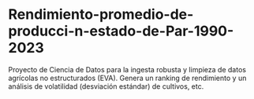 # Rendimiento-promedio-de-producci-n-estado-de-Par-1990-2023
Proyecto de Ciencia de Datos para la ingesta robusta y limpieza de datos agrícolas no estructurados (EVA). Genera un ranking de rendimiento y un análisis de volatilidad (desviación estándar) de cultivos, etc.
